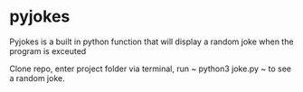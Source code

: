 # pyjokes
Pyjokes is a built in python function that will display a random joke when the program is exceuted

Clone repo, enter project folder via terminal, run ~ python3 joke.py ~ to see a random joke. 